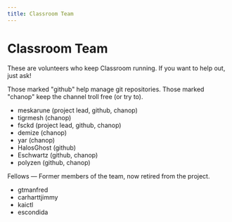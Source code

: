 ```yaml
---
title: Classroom Team
---
```


# Classroom Team

These are volunteers who keep Classroom running. If you want to help out, just ask!

Those marked "github" help manage git repositories. Those marked "chanop" keep the channel troll free (or try to).

* meskarune (project lead, github, chanop)
* tigrmesh (chanop)
* fsckd (project lead, github, chanop)
* demize (chanop)
* yar (chanop)
* HalosGhost (github)
* Eschwartz (github, chanop)
* polyzen (github, chanop)

Fellows — Former members of the team, now retired from the project.

* gtmanfred
* carharttjimmy
* kaictl
* escondida
